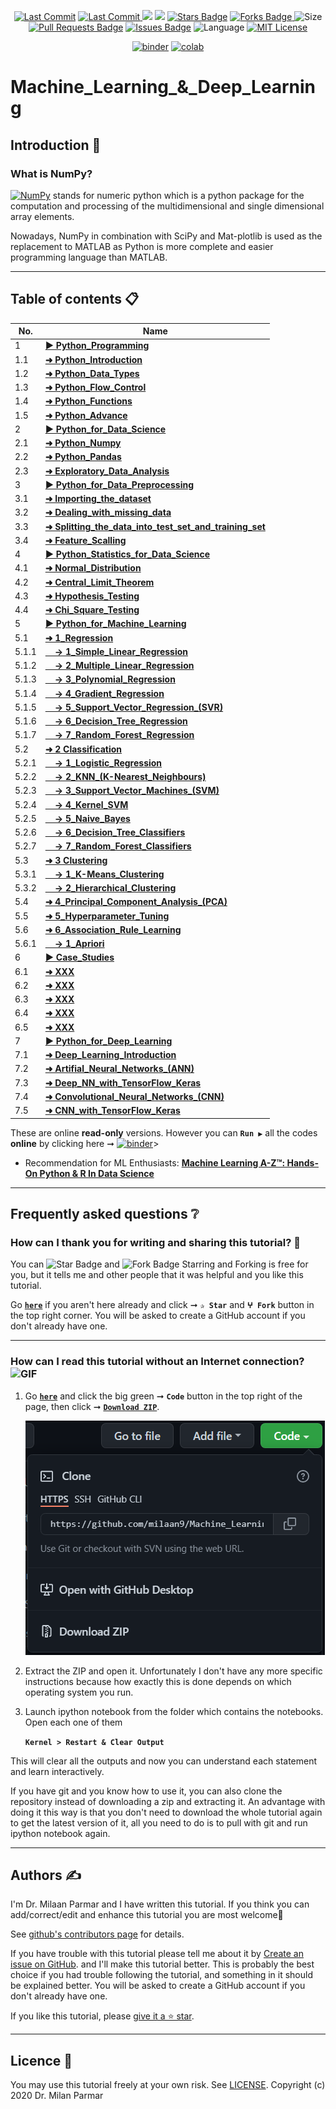<p align="center"> 
<a href="https://github.com/milaan9"><img src="https://img.shields.io/static/v1?logo=github&label=maintainer&message=milaan9&color=ff3300" alt="Last Commit"/></a> 
<a href="https://github.com/milaan9/Machine_Learning_and_Deep_Learning/graphs/commit-activity"><img src="https://img.shields.io/github/last-commit/milaan9/Machine_Learning_and_Deep_Learning.svg?colorB=ff8000&style=flat" alt="Last Commit"/> </a> 
<a href="https://github.com/milaan9/Machine_Learning_and_Deep_Learning/pulse" alt="Activity"><img src="https://img.shields.io/github/commit-activity/m/milaan9/Machine_Learning_and_Deep_Learning.svg?colorB=teal&style=flat" /></a> 
<a href="https://hits.seeyoufarm.com"><img src="https://hits.seeyoufarm.com/api/count/incr/badge.svg?url=https%3A%2F%2Fgithub.com%2Fmilaan9%2FMachine_Learning_and_Deep_Learning&count_bg=%231DC92C&title_bg=%23555555&icon=&icon_color=%23E7E7E7&title=views&edge_flat=false"/></a>
<a href="https://github.com/milaan9/Machine_Learning_and_Deep_Learning/stargazers"><img src="https://img.shields.io/github/stars/milaan9/Machine_Learning_and_Deep_Learning.svg?colorB=1a53ff" alt="Stars Badge"/></a>
<a href="https://github.com/milaan9/Machine_Learning_and_Deep_Learning/network/members"><img src="https://img.shields.io/github/forks/milaan9/Machine_Learning_and_Deep_Learning" alt="Forks Badge"/> </a>
<img src="https://img.shields.io/github/repo-size/milaan9/Machine_Learning_and_Deep_Learning.svg?colorB=CC66FF&style=flat" alt="Size"/>
<a href="https://github.com/milaan9/Machine_Learning_and_Deep_Learning/pulls"><img src="https://img.shields.io/github/issues-pr/milaan9/Machine_Learning_and_Deep_Learning.svg?colorB=yellow&style=flat" alt="Pull Requests Badge"/></a>
<a href="https://github.com/milaan9/Machine_Learning_and_Deep_Learning/issues"><img src="https://img.shields.io/github/issues/milaan9/Machine_Learning_and_Deep_Learning.svg?colorB=yellow&style=flat" alt="Issues Badge"/></a>
<img src="https://img.shields.io/github/languages/top/milaan9/Machine_Learning_and_Deep_Learning.svg?colorB=996600&style=flat" alt="Language"/></a> 
<a href="https://github.com/milaan9/Machine_Learning_and_Deep_Learning/blob/main/LICENSE"><img src="https://img.shields.io/badge/License-MIT-blueviolet.svg" alt="MIT License"/></a>
</p> 
<!--<img src="https://badges.pufler.dev/contributors/milaan9/01_Python_Introduction?size=50&padding=5&bots=true" alt="milaan9"/>-->

<p align="center"> 
<a href="https://mybinder.org/v2/gh/milaan9/Machine_Learning_and_Deep_Learning/HEAD"><img src="https://mybinder.org/badge_logo.svg" alt="binder"/></a>
<a href="https://githubtocolab.com/milaan9/Machine_Learning_and_Deep_Learning"><img src="https://colab.research.google.com/assets/colab-badge.svg" alt="colab"/></a> 
</p> 

# Machine_Learning_&_Deep_Learning

## Introduction 👋

### What is NumPy?
[![NumPy](https://img.shields.io/badge/Numpy-777BB4?style=flat&logo=numpy&logoColor=white)](https://numpy.org/) stands for numeric python which is a python package for the computation and processing of the multidimensional and single dimensional array elements.

Nowadays, NumPy in combination with SciPy and Mat-plotlib is used as the replacement to MATLAB as Python is more complete and easier programming language than MATLAB.

---

## Table of contents 📋

| **No.** | **Name** | 
| ------- | -------- | 
| 1     | **[▶ Python_Programming](XXX)** |
| 1.1   | **[➜ Python_Introduction](XXX)** |
| 1.2   | **[➜ Python_Data_Types](XXX)** |
| 1.3   | **[➜ Python_Flow_Control](XXX)** |
| 1.4   | **[➜ Python_Functions](XXX)** |
| 1.5   | **[➜ Python_Advance](XXX)** |
| 2     | **[▶ Python_for_Data_Science](XXX)** |
| 2.1   | **[➜ Python_Numpy](XXX)** |
| 2.2   | **[➜ Python_Pandas](XXX)** |
| 2.3   | **[➜ Exploratory_Data_Analysis](XXX)** |
| 3     | **[▶ Python_for_Data_Preprocessing](XXX)** |
| 3.1   | **[➜ Importing_the_dataset](XXX)** |
| 3.2   | **[➜ Dealing_with_missing_data](XXX)** |
| 3.3   | **[➜ Splitting_the_data_into_test_set_and_training_set](XXX)** |
| 3.4   | **[➜ Feature_Scalling](XXX)** |
| 4     | **[▶ Python_Statistics_for_Data_Science](XXX)** |
| 4.1   | **[➜ Normal_Distribution](XXX)** |
| 4.2   | **[➜ Central_Limit_Theorem](XXX)** |
| 4.3   | **[➜ Hypothesis_Testing](XXX)** |
| 4.4   | **[➜ Chi_Square_Testing](XXX)** |
| 5     | **[▶ Python_for_Machine_Learning](XXX)** |
| 5.1   | **[➜ 1_Regression](XXX)** |
| 5.1.1 | **[&nbsp;&nbsp;&nbsp; → 1_Simple_Linear_Regression](XXX)** |
| 5.1.2 | **[&nbsp;&nbsp;&nbsp; → 2_Multiple_Linear_Regression](XXX)** |
| 5.1.3 | **[&nbsp;&nbsp;&nbsp; → 3_Polynomial_Regression](XXX)** |
| 5.1.4 | **[&nbsp;&nbsp;&nbsp; → 4_Gradient_Regression](XXX)** |
| 5.1.5 | **[&nbsp;&nbsp;&nbsp; → 5_Support_Vector_Regression_(SVR)](XXX)** |
| 5.1.6 | **[&nbsp;&nbsp;&nbsp; → 6_Decision_Tree_Regression](XXX)** |
| 5.1.7 | **[&nbsp;&nbsp;&nbsp; → 7_Random_Forest_Regression](XXX)** |
| 5.2   | **[➜ 2 Classification](XXX)** |
| 5.2.1 | **[&nbsp;&nbsp;&nbsp; → 1_Logistic_Regression](XXX)** |
| 5.2.2 | **[&nbsp;&nbsp;&nbsp; → 2_KNN_(K-Nearest_Neighbours)](XXX)** |
| 5.2.3 | **[&nbsp;&nbsp;&nbsp; → 3_Support_Vector_Machines_(SVM)](XXX)** |
| 5.2.4 | **[&nbsp;&nbsp;&nbsp; → 4_Kernel_SVM](XXX)** |
| 5.2.5 | **[&nbsp;&nbsp;&nbsp; → 5_Naive_Bayes](XXX)** |
| 5.2.6 | **[&nbsp;&nbsp;&nbsp; → 6_Decision_Tree_Classifiers](XXX)** |
| 5.2.7 | **[&nbsp;&nbsp;&nbsp; → 7_Random_Forest_Classifiers](XXX)** |
| 5.3   | **[➜ 3 Clustering](XXX)** |
| 5.3.1 | **[&nbsp;&nbsp;&nbsp; → 1_K-Means_Clustering](XXX)** |
| 5.3.2 | **[&nbsp;&nbsp;&nbsp; → 2_Hierarchical_Clustering](XXX)** |
| 5.4   | **[➜ 4_Principal_Component_Analysis_(PCA)](XXX)** |
| 5.5   | **[➜ 5_Hyperparameter_Tuning](XXX)** |
| 5.6   | **[➜ 6_Association_Rule_Learning](XXX)** |
| 5.6.1 | **[&nbsp;&nbsp;&nbsp; → 1_Apriori](XXX)** |
| 6     | **[▶ Case_Studies](XXX)** |
| 6.1   | **[➜ XXX](XXX)** |
| 6.2   | **[➜ XXX](XXX)** |
| 6.3   | **[➜ XXX](XXX)** |
| 6.4   | **[➜ XXX](XXX)** |
| 6.5   | **[➜ XXX](XXX)** |
| 7     | **[▶ Python_for_Deep_Learning](XXX)** |
| 7.1   | **[➜ Deep_Learning_Introduction](XXX)** |
| 7.2   | **[➜ Artifial_Neural_Networks_(ANN)](XXX)** |
| 7.3   | **[➜ Deep_NN_with_TensorFlow_Keras](XXX)** |
| 7.4   | **[➜ Convolutional_Neural_Networks_(CNN) ](XXX)** |
| 7.5   | **[➜ CNN_with_TensorFlow_Keras](XXX)** |

These are online **read-only** versions. However you can **`Run ▶`**  all the codes **online** by clicking here ➞ <a href="https://mybinder.org/v2/gh/milaan9/09_Python_NumPy_Module/HEAD"><img src="https://mybinder.org/badge_logo.svg" alt="binder"/></a>>

* Recommendation for ML Enthusiasts: **[Machine Learning A-Z™: Hands-On Python & R In Data Science](https://www.udemy.com/machinelearning/)**
---

## Frequently asked questions ❔

### How can I thank you for writing and sharing this tutorial? 🌷

You can <img src="https://img.shields.io/static/v1?label=%E2%AD%90 Star &message=if%20useful&style=style=flat&color=blue" alt="Star Badge"/> and <img src="https://img.shields.io/static/v1?label=%E2%B5%96 Fork &message=if%20useful&style=style=flat&color=blue" alt="Fork Badge"/> Starring and Forking is free for you, but it tells me and other people that it was helpful and you like this tutorial.

Go [**`here`**](https://github.com/milaan9/Machine_Learning_and_Deep_Learning) if you aren't here already and click ➞ **`✰ Star`** and **`ⵖ Fork`** button in the top right corner. You will be asked to create a GitHub account if you don't already have one.

---

### How can I read this tutorial without an Internet connection? <img alt="GIF" src="https://github.com/TheDudeThatCode/TheDudeThatCode/blob/master/Assets/hmm.gif" width="20vw" />

1. Go [**`here`**](https://github.com/milaan9/Machine_Learning_and_Deep_Learning) and click the big green ➞ **`Code`** button in the top right of the page, then click ➞ [**`Download ZIP`**](https://github.com/milaan9/Machine_Learning_and_Deep_Learning/archive/refs/heads/main.zip).

    ![Download ZIP](img/dnld_rep.png)

2. Extract the ZIP and open it. Unfortunately I don't have any more specific instructions because how exactly this is done depends on which operating system you run.
    
3. Launch ipython notebook from the folder which contains the notebooks. Open each one of them
  
    **`Kernel > Restart & Clear Output`**
    
This will clear all the outputs and now you can understand each statement and learn interactively.

If you have git and you know how to use it, you can also clone the repository instead of downloading a zip and extracting it. An advantage with doing it this way is that you don't need to download the whole tutorial again to get the latest version of it, all you need to do is to pull with git and run ipython notebook again.

---

## Authors ✍️

I'm Dr. Milaan Parmar and I have written this tutorial. If you think you can add/correct/edit and enhance this tutorial you are most welcome🙏

See [github's contributors page](https://github.com/milaan9/Machine_Learning_and_Deep_Learning/graphs/contributors) for details.

If you have trouble with this tutorial please tell me about it by [Create an issue on GitHub](https://github.com/milaan9/Machine_Learning_and_Deep_Learning/issues/new). and I'll make this tutorial better. This is probably the best choice if you had trouble following the tutorial, and something in it should be explained better. You will be asked to create a GitHub account if you don't already have one.

If you like this tutorial, please [give it a ⭐ star](https://github.com/milaan9/Machine_Learning_and_Deep_Learning).

---

## Licence 📜

You may use this tutorial freely at your own risk. See [LICENSE](./LICENSE).
Copyright (c) 2020 Dr. Milan Parmar
